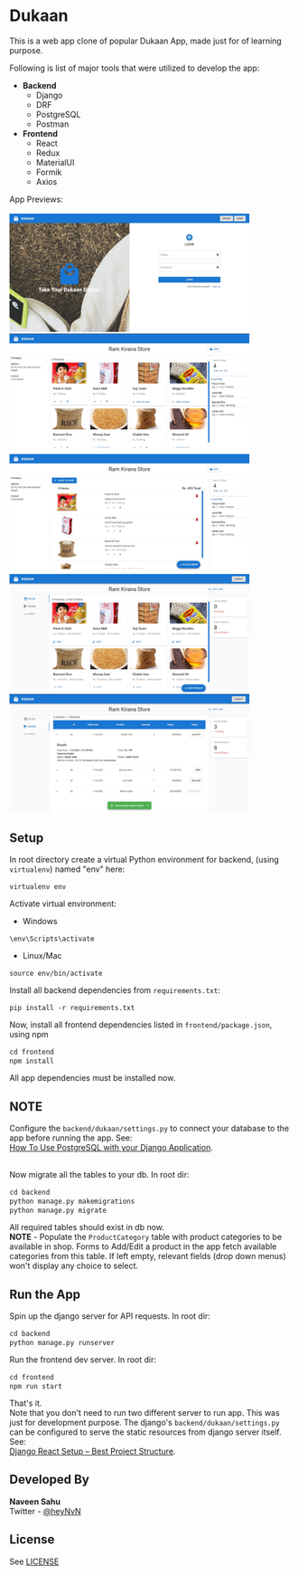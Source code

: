 # Dukaan

This is a web app clone of popular Dukaan App, made just for of learning purpose.

Following is list of major tools that were utilized to develop the app:<br>

- **Backend**
  - Django
  - DRF
  - PostgreSQL
  - Postman
- **Frontend**
  - React
  - Redux
  - MaterialUI
  - Formik
  - Axios

App Previews: <br><br>
<img src="./previews/home.jpg" width="425" alt="customer shop"/> <br>
<img src="./previews/customer-shop.jpg" width="425" alt="customer shop"/> <img src="./previews/customer-bag.jpg" width="425" alt="customer bag"/>
<br>
<img src="./previews/owner-shop.jpg" width="425" alt="owner shop"/> <img src="./previews/owner-orders.jpg" width="425" alt="owner orders"/>

## Setup

In root directory create a virtual Python environment for backend, (using `virtualenv`) named "env" here:

```
virtualenv env
```

Activate virtual environment:

- Windows

```
\env\Scripts\activate
```

- Linux/Mac

```
source env/bin/activate
```

Install all backend dependencies from `requirements.txt`:

```
pip install -r requirements.txt
```

Now, install all frontend dependencies listed in `frontend/package.json`, using npm

```
cd frontend
npm install
```

All app dependencies must be installed now.<br>

## **NOTE**

Configure the `backend/dukaan/settings.py` to connect your database to the app before running the app. See:<br>
[How To Use PostgreSQL with your Django Application](https://www.digitalocean.com/community/tutorials/how-to-use-postgresql-with-your-django-application-on-ubuntu-14-04). <br><br>

Now migrate all the tables to your db. In root dir:

```
cd backend
python manage.py makemigrations
python manage.py migrate
```

All required tables should exist in db now.<br>
**NOTE** - Populate the `ProductCategory` table with product categories to be available in shop. Forms to Add/Edit a product in the app fetch available categories from this table. If left empty, relevant fields (drop down menus) won't display any choice to select.

## Run the App

Spin up the django server for API requests. In root dir:

```
cd backend
python manage.py runserver
```

Run the frontend dev server. In root dir:

```
cd frontend
npm run start
```

That's it.<br>
Note that you don't need to run two different server to run app. This was just for development purpose. The django's `backend/dukaan/settings.py` can be configured to serve the static resources from django server itself. See: <br>
[Django React Setup – Best Project Structure](https://studygyaan.com/django/django-react-setup-best-project-structure).

## Developed By

**Naveen Sahu** <br>
Twitter - [@heyNvN](https://twitter.com/heyNvN)

## License

See [LICENSE](https://github.com/theNvN/dukaan-clone/blob/main/LICENSE)
